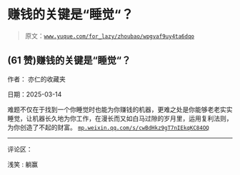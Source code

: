 # 赚钱的关键是“睡觉“？

> 原文：[`www.yuque.com/for_lazy/zhoubao/wpgvaf9uy4ta6dqo`](https://www.yuque.com/for_lazy/zhoubao/wpgvaf9uy4ta6dqo)

## (61 赞)赚钱的关键是“睡觉“？

作者： 亦仁的收藏夹

日期：2025-03-14

难题不仅在于找到一个你睡觉时也能为你赚钱的机器，更难之处是你能够老老实实睡觉，让机器长久地为你工作，在漫长而又如白马过隙的岁月里，运用复利法则，为你创造了不起的财富。 [`mp.weixin.qq.com/s/cwBdHkz9gT7nIEkqKC84OQ`](https://mp.weixin.qq.com/s/cwBdHkz9gT7nIEkqKC84OQ)

* * *

评论区：

浅笑 : 躺赢